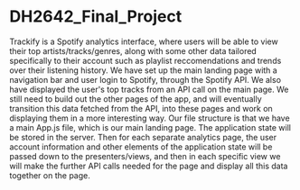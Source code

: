 # DH2642_Final_Project
Trackify is a Spotify analytics interface, where users will be able to view their top artists/tracks/genres, along with some other data tailored specifically to 
their account such as playlist reccomendations and trends over their listening history. We have set up the main landing page with a navigation bar and
user login to Spotify, through the Spotify API. We also have displayed the user's top tracks from an API call on the main page. We still need to build out the 
other pages of the app, and will eventually transition this data fetched from the API, into these pages and work on displaying them in a more interesting way. Our 
file structure is that we have a main App.js file, which is our main landing page. The application state will be stored in the server. Then for each separate analytics page, the user account information and other elements of the application state will be passed down to the presenters/views, and then in each specific view we will make the further API calls needed for the page and display all this data together on the page. 
